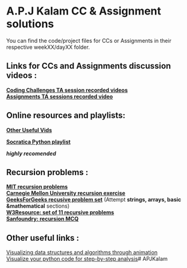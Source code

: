 # A.P.J Kalam CC & Assignment solutions

You can find the code/project files for CCs or Assignments in their respective weekXX/dayXX folder.

## Links for CCs and Assignments discussion videos :

**[Coding Challenges TA session recorded videos](https://drive.google.com/drive/folders/1HHdeUZZGxVNMjWSCGfFB_9LcMNTb2qEW)**  
**[Assignments TA sessions recorded video](https://drive.google.com/drive/folders/14yF4V2XDqXoKKdSZLMXRQ6F0txMJNb8A)**

## Online resources and playlists: 

**[Other Useful Vids](https://drive.google.com/drive/folders/16hsKcG3xVwg0myZTQAAU9KZ8X0K2of66?usp=sharing)**

**[Socratica Python playlist](https://www.youtube.com/redirect?event=video_description&redir_token=QUFFLUhqbmhqTkpmTFpPYUpacHJheXpnX2p2b3dURFVVQXxBQ3Jtc0tuS0NUTVJfbHp2VzV3UXM4NmFseVRmdzA4b0ZBZ19CSGdWUEpHUVFjeEFBMW1Cb2FZcllnTzFqZkpVRTliaWNMSGhxM3BIWVFFRlFQNUNQUk9kdkpwQ1gySjl5cXBrZG9tZmg1RFpseDgzdl80bzVwRQ&q=http%3A%2F%2Fbit.ly%2FPythonHelloWorld)**

***highly recomended***




## Recursion problems :

**[MIT recursion problems](https://ocw.mit.edu/courses/electrical-engineering-and-computer-science/6-189-a-gentle-introduction-to-programming-using-python-january-iap-2011/lectures/MIT6_189IAP11_rec_problems.pdf)**  
**[Carnegie Mellon University recursion exercise](http://www.cs.cmu.edu/~tcortina/activate/ct/lab8ques.pdf)**  
**[GeeksForGeeks recusive problem set](https://www.geeksforgeeks.org/recursion-practice-problems-solutions/)** (Attempt **strings, arrays, basic &mathematical** sections)  
**[W3Resource: set of 11 recursive problems](https://www.w3resource.com/python-exercises/data-structures-and-algorithms/python-recursion.php)**  
**[Sanfoundry: recursion MCQ](https://www.sanfoundry.com/python-questions-answers-recursion/)**  
## Other useful links :

[Visualizing data structures and algorithms through animation](https://visualgo.net/en)  
[Visualize your python code for step-by-step analysis](http://www.pythontutor.com/visualize.html#mode=edit)# APJKalam
